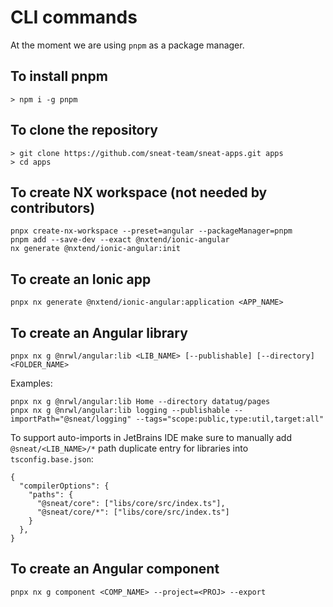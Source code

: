 # CLI commands

At the moment we are using `pnpm` as a package manager.

## To install pnpm
```
> npm i -g pnpm
```


## To clone the repository
```
> git clone https://github.com/sneat-team/sneat-apps.git apps
> cd apps
```
## To create NX workspace (not needed by contributors)
```
pnpx create-nx-workspace --preset=angular --packageManager=pnpm
pnpm add --save-dev --exact @nxtend/ionic-angular
nx generate @nxtend/ionic-angular:init
```

## To create an Ionic app
```
pnpx nx generate @nxtend/ionic-angular:application <APP_NAME>
```

## To create an Angular library 
```
pnpx nx g @nrwl/angular:lib <LIB_NAME> [--publishable] [--directory] <FOLDER_NAME>
```
Examples:
```
pnpx nx g @nrwl/angular:lib Home --directory datatug/pages
pnpx nx g @nrwl/angular:lib logging --publishable --importPath="@sneat/logging" --tags="scope:public,type:util,target:all"
```
To support auto-imports in JetBrains IDE make sure to manually add `@sneat/<LIB_NAME>/*` path duplicate entry for libraries into `tsconfig.base.json`:
```
{
  "compilerOptions": {
    "paths": {
      "@sneat/core": ["libs/core/src/index.ts"],
      "@sneat/core/*": ["libs/core/src/index.ts"]
    }
  },
}
```

## To create an Angular component
```
pnpx nx g component <COMP_NAME> --project=<PROJ> --export
```
